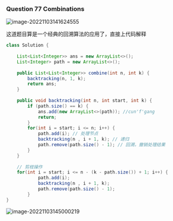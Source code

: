 ### Question 77 Combinations

![image-20221103141624555](C:\Users\jason\AppData\Roaming\Typora\typora-user-images\image-20221103141624555.png)

这道题目算是一个经典的回溯算法的应用了，直接上代码解释

```java
class Solution {
    
    List<List<Integer>> ans = new ArrayList<>();
    List<Integer> path = new ArrayList<>();
    
    public List<List<Integer>> combine(int n, int k) {
        backtracking(n, 1, k);
        return ans;
    }
    
    public void backtracking(int n, int start, int k) {
        if (path.size() == k) {
            ans.add(new ArrayList<>(path)); //cun'f'gang
            return;
        }
        for(int i = start; i <= n; i++) {
            path.add(i); // 处理节点
            backtracking(n , i + 1, k); // 递归
            path.remove(path.size() - 1); // 回溯，撤销处理结果
        }
    }
    
    // 剪枝操作
    for(int i = start; i <= n - (k - path.size()) + 1; i++) {
            path.add(i);
            backtracking(n , i + 1, k);
            path.remove(path.size() - 1);
        }
}
```

![image-20221103145000219](C:\Users\jason\AppData\Roaming\Typora\typora-user-images\image-20221103145000219.png)
